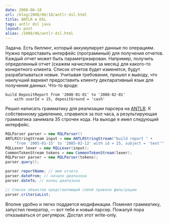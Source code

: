 ```yaml
---
date: 2008-06-18
url: /blog/2008/06/18/antlr-dsl.html
title: ANTLR и DSL
tags: antlr dsl java
layout: post
alias: /2008/06/antlr-dsl.html
---
```

Задача. Есть биллинг, который аккумулирует данные по операциям. Нужно предоставить интерфейс (программный) для получения отчетов. Каждый отчет может быть параметризирован. Например, получить определенный отчет (скажем начисления за месяц) для какого-то конкретного клиента. Список отчетов будет изменятся, будут разрабатываться новые. Учитывая требования, пришел к выводу, что наилучший вариант предоставить клиенту декларативный язык для получения данных. Что-то вроде:

	build DepositReport from '2008-01-01' to '2008-02-01'
		with userId = 15, depositGround = 'cash'

Решил написать грамматику для реализации парсера на [ANTLR][ref-antlr]. К собственному удивлению, справился за пол часа, а результирующая грамматика занимала 35 строчек кода. На выходе я имел следующий интерфейс.

```java
RQLParser parser = new RQLParser()
ANTLRStringStream input = new ANTLRStringStream("build report " + 
	"from '2005-01-15' to '2005-02-12' with id = 25, subject = 'text'");
RQLLexer lexer = new RQLLexer(input);
CommonTokenStream tokens = new CommonTokenStream(lexer);
RQLParser parser = new RQLParser(tokens);
parser.query();

parser.reportName; // имя отчета
parser.dateFrom; // начало диапазона
parser.dateTo; // конец диапазона

// Список объектов представляющий собой правила фильтрации
parser.criteriaList;
```

Вполне удобно и легко поддается модификации. Поменял грамматику, запустил генератор, — вот тебе и новый парсер. Пожалуй пора отказываться от регулярок. Достал этот write-only.

[ref-antlr]: http://www.antlr.org/

